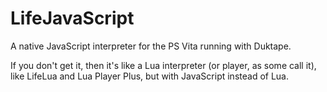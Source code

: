 # LifeJavaScript
A native JavaScript interpreter for the PS Vita running with Duktape.

If you don't get it, then it's like a Lua interpreter (or player, as some call it), like LifeLua and Lua Player Plus, but with JavaScript instead of Lua.
